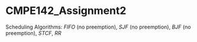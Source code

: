 # CMPE142_Assignment2
Scheduling Algorithms: 
*FIFO* (no preemption), *SJF* (no preemption), *BJF* (no preemption), *STCF*, *RR*
